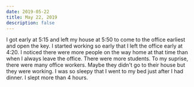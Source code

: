 ```yaml
---
date: 2019-05-22
title: May 22, 2019
description: false
---
```


I got early at 5:15 and left my house at 5:50 to come to the office earliest and open the key. I started working so early that I left the office early at 4:20. I noticed there were more people on the way home at that time than when I always leave the office. There were more students. To my suprise, there were many office workers. Maybe they didn't go to their house but they were working.
I was so sleepy that I went to my bed just after I had dinner. I slept more than 4 hours.